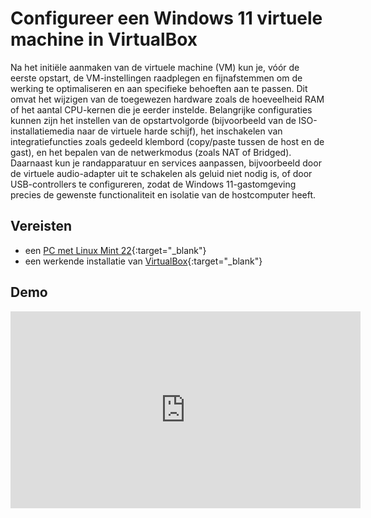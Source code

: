 # Configureer een Windows 11 virtuele machine in VirtualBox

Na het initiële aanmaken van de virtuele machine (VM) kun je, vóór de eerste opstart, de VM-instellingen raadplegen en fijnafstemmen om de werking te optimaliseren en aan specifieke behoeften aan te passen. Dit omvat het wijzigen van de toegewezen hardware zoals de hoeveelheid RAM of het aantal CPU-kernen die je eerder instelde. Belangrijke configuraties kunnen zijn het instellen van de opstartvolgorde (bijvoorbeeld van de ISO-installatiemedia naar de virtuele harde schijf), het inschakelen van integratiefuncties zoals gedeeld klembord (copy/paste tussen de host en de gast), en het bepalen van de netwerkmodus (zoals NAT of Bridged). Daarnaast kun je randapparatuur en services aanpassen, bijvoorbeeld door de virtuele audio-adapter uit te schakelen als geluid niet nodig is, of door USB-controllers te configureren, zodat de Windows 11-gastomgeving precies de gewenste functionaliteit en isolatie van de hostcomputer heeft.

## Vereisten
- een [PC met Linux Mint 22](../../tutorials/setup-windows11-linuxmint22-dual-boot-uefi/index.md ){:target="_blank"}
- een werkende installatie van [VirtualBox](../setup-virtualbox7-linuxmint22-oracledeb/index.md){:target="_blank"}

## Demo
<iframe width="560" height="315" src="https://www.youtube.com/embed/RfpwDt7kf84?autoplay=0&loop=0&mute=0" title="YouTube video player" frameborder="0" allow="accelerometer; autoplay; clipboard-write; encrypted-media; gyroscope; picture-in-picture; web-share" referrerpolicy="strict-origin-when-cross-origin" allowfullscreen></iframe>